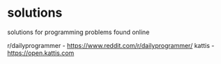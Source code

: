 # solutions
solutions for programming problems found online

r/dailyprogrammer - https://www.reddit.com/r/dailyprogrammer/
kattis - https://open.kattis.com
